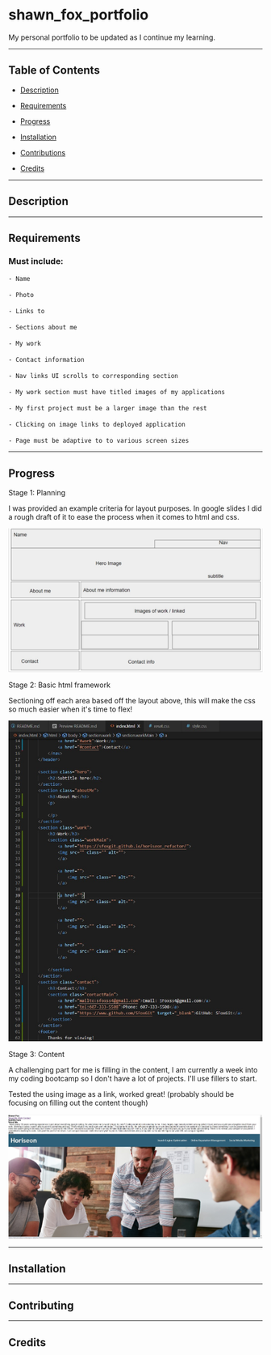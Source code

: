 # shawn_fox_portfolio
My personal portfolio to be updated as I continue my learning.

---
## Table of Contents

- [Description](##Description)

- [Requirements](##Requirements)

- [Progress](##Progress)

- [Installation](##Installation)

- [Contributions](##Contributing)

- [Credits](##Credits)

---
## Description


---
## Requirements

### Must include:

    - Name

    - Photo

    - Links to 

    - Sections about me

    - My work

    - Contact information

    - Nav links UI scrolls to corresponding section

    - My work section must have titled images of my applications

    - My first project must be a larger image than the rest

    - Clicking on image links to deployed application

    - Page must be adaptive to to various screen sizes
    
---
## Progress

Stage 1: Planning

I was provided an example criteria for layout purposes. In google slides I did a rough draft of it to ease the process when it comes to html and css.

![layout](assets/images/layout.jpg)

Stage 2: Basic html framework

Sectioning off each area based off the layout above, this will make the css so much easier when it's time to flex!

![html start](assets/images/stage2.jpg)

Stage 3: Content

A challenging part for me is filling in the content, I am currently a week into my coding bootcamp so I don't have a lot of projects. I'll use fillers to start. 

Tested the using image as a link, worked great! (probably should be focusing on filling out the content though)

![link test horiseon homepage](assets/images/test1.jpg)

---
## Installation


---
## Contributing


---
## Credits


